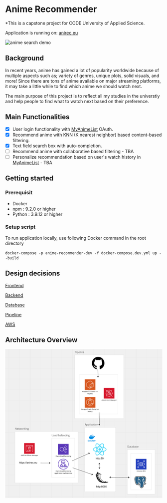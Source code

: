 # Anime Recommender

\*This is a capstone project for CODE University of Applied Science.

Application is running on: [anirec.eu](https://anirec.eu)

![anime search demo](https://media.giphy.com/media/R0vV3krSe7tlxn8DMw/giphy.gif)

## Background

In recent years, anime has gained a lot of popularity worldwide because of multiple aspects such as; variety of genres, unique plots, solid visuals, and more! Since there are tons of anime available on major streaming platforms, it may take a little while to find which anime we should watch next.

The main purpose of this project is to reflect all my studies in the universtiy and help people to find what to watch next based on their preference.

## Main Functionalities

- [x] User login functionality with [MyAnimeList](https://myanimelist.net/) OAuth.
- [x] Recommend anime with KNN (K nearest neighbor) based content-based filtering.
- [x] Text field search box with auto-completion.
- [ ] Recommend anime with collaborative based filtering - TBA
- [ ] Personalize recommendation based on user's watch history in [MyAnimeList](https://myanimelist.net/) - TBA

## Getting started

### Prerequisit

- Docker
- npm : 9.2.0 or higher
- Python : 3.9.12 or higher

### Setup script

To run application locally, use following Docker command in the root directory

```
docker-compose -p anime-recommender-dev -f docker-compose.dev.yml up --build

```

## Design decisions

[Frontend](https://github.com/KOYAMANI/anime-recommender/tree/main/docs/frontend/frontend.md)

[Backend](https://github.com/KOYAMANI/anime-recommender/tree/main/docs/backend/backend.md)

[Database](https://github.com/KOYAMANI/anime-recommender/tree/main/docs/database/database.md)

[Pipeline](https://github.com/KOYAMANI/anime-recommender/tree/main/docs/pipeline/pipeline.md)

[AWS](https://github.com/KOYAMANI/anime-recommender/tree/main/docs/aws/aws.md)

<!-- [Recommendation engine](https://github.com/KOYAMANI/anime-recommender/tree/main/docs/recommendation-engine.md) -->

## Architecture Overview

![Architecture diagram](docs/images/architecture-diagram.png)
